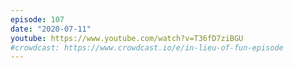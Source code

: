 ```yaml
---
episode: 107
date: "2020-07-11"
youtube: https://www.youtube.com/watch?v=T36fD7ziBGU
#crowdcast: https://www.crowdcast.io/e/in-lieu-of-fun-episode
---
```

